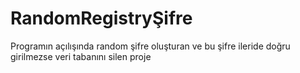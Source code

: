 # RandomRegistryŞifre
Programın açılışında random şifre oluşturan ve bu şifre ileride doğru girilmezse veri tabanını silen proje
